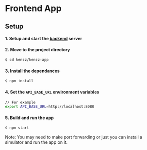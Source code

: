 # Frontend App

## Setup

#### 1. Setup and start the [backend](../backend/README.md#server-setup) server

#### 2. Move to the project directory
```bash
$ cd kenzz/kenzz-app
```

#### 3. Install the dependances
```bash
$ npm install
```


#### 4. Set the `API_BASE_URL` environment variables
```bash
// For example
export API_BASE_URL=http://localhost:8080
```

#### 5. Build and run the app
```bash
$ npm start
```
Note: You may need to make port forwarding or just you can install a simulator and run the app on it.

